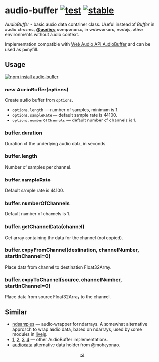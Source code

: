# audio-buffer [![test](https://github.com/audiojs/audio-buffer/actions/workflows/node.js.yml/badge.svg)](https://github.com/audiojs/audio-buffer/actions/workflows/node.js.yml) [![stable](https://img.shields.io/badge/stability-stable-brightgreen.svg)](http://github.com/badges/stability-badges)

_AudioBuffer_ - basic audio data container class.
Useful instead of _Buffer_ in audio streams, [**@audiojs**](https://github.com/audiojs) components, in webworkers, nodejs, other environments without audio context.

Implementation compatible with [Web Audio API AudioBuffer](https://developer.mozilla.org/en-US/docs/Web/API/AudioBuffer) and can be used as ponyfill.

## Usage

[![npm install audio-buffer](https://nodei.co/npm/audio-buffer.png?mini=true)](https://npmjs.org/package/audio-buffer/)

### new AudioBuffer(options)

Create audio buffer from `options`.

* `options.length` — number of samples, minimum is 1.
* `options.sampleRate` — default sample rate is 44100.
* `options.numberOfChannels` — default number of channels is 1.

### buffer.duration

Duration of the underlying audio data, in seconds.

### buffer.length

Number of samples per channel.

### buffer.sampleRate

Default sample rate is 44100.

### buffer.numberOfChannels

Default number of channels is 1.

### buffer.getChannelData(channel)

Get array containing the data for the channel (not copied).

### buffer.copyFromChannel(destination, channelNumber, startInChannel=0)

Place data from channel to destination Float32Array.

### buffer.copyToChannel(source, channelNumber, startInChannel=0)

Place data from source Float32Array to the channel.


## Similar

* [ndsamples](https://github.com/livejs/ndsamples) — audio-wrapper for ndarrays. A somewhat alternative approach to wrap audio data, based on ndarrays, used by some modules in [livejs](https://github.com/livejs).
* [1](https://www.npmjs.com/package/audiobuffer), [2](https://www.npmjs.com/package/audio-buffer), [3](https://github.com/sebpiq/node-web-audio-api/blob/master/lib/AudioBuffer.js), [4](https://developer.mozilla.org/en-US/docs/Web/API/AudioBuffer) — other AudioBuffer implementations.
* [audiodata](https://www.npmjs.com/package/audiodata) alternative data holder from @mohayonao.


<p align=center><a href="https://github.com/krishnized/license/">🕉</a></p>
